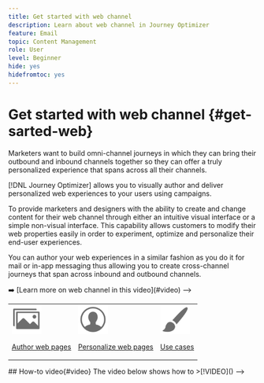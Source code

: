 ```yaml
---
title: Get started with web channel
description: Learn about web channel in Journey Optimizer
feature: Email
topic: Content Management
role: User
level: Beginner
hide: yes
hidefromtoc: yes
---
```

# Get started with web channel {#get-sarted-web}

Marketers want to build omni-channel journeys in which they can bring their outbound and inbound channels together so they can offer a truly personalized experience that spans across all their channels.

[!DNL Journey Optimizer] allows you to visually author and deliver personalized web experiences to your users using campaigns.

To provide marketers and designers with the ability to create and change content for their web channel through either an intuitive visual interface or a simple non-visual interface. This capability allows customers to modify their web properties easily in order to experiment, optimize and personalize their end-user experiences.

You can author your web experiences in a similar fashion as you do it for mail or in-app messaging thus allowing you to create cross-channel journeys that span across inbound and outbound channels.

<!-->
➡️ [Learn more on web channel in this video](#video)
-->

<table>
<tr>
<td><img src="../assets/do-not-localize/icon_assets.svg" width="60px"><p><a href="author-web.md">Author web pages</a></p></td>
<td><img src="../assets/do-not-localize/icon_personalization.svg" width="60px"><p><a href="author-web.md">Personalize web pages</a></p></td>
<td><img src="../assets/do-not-localize/icon_design.svg" width="60px"><p><a href="author-web.md">Use cases</a></p></td>
</tr>
</table>

<!-->
## How-to video{#video}

The video below shows how to 

>[!VIDEO]()
-->